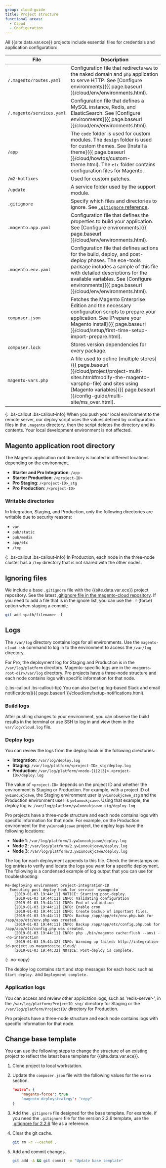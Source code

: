```yaml
---
group: cloud-guide
title: Project structure
functional_areas:
  - Cloud
  - Configuration
---
```

All {{site.data.var.ece}} projects include essential files for credentials and application configuration:

File                      | Description
------------------------- | -----------
`/.magento/routes.yaml`   | Configuration file that redirects `www` to the naked domain and `php` application to serve HTTP. See [Configure environments]({{ page.baseurl }}/cloud/env/environments.html).
`/.magento/services.yaml` | Configuration file that defines a MySQL instance, Redis, and ElasticSearch. See [Configure environments]({{ page.baseurl }}/cloud/env/environments.html).
`/app`                    | The `code` folder is used for custom modules. The `design` folder is used for custom themes. See [Install a theme]({{ page.baseurl }}/cloud/howtos/custom-theme.html). The `etc` folder contains configuration files for Magento.
`/m2-hotfixes`            | Used for custom patches.
`/update`                 | A service folder used by the support module.
`.gitignore`              | Specify which files and directories to ignore. See [`.gitignore` reference](#ignoring-files).
`.magento.app.yaml`       | Configuration file that defines the properties to build your application. See [Configure environments]({{ page.baseurl }}/cloud/env/environments.html).
`.magento.env.yaml`       | Configuration file that defines actions for the build, deploy, and post-deploy phases. The ece-tools package includes a sample of this file with detailed descriptions for the available variables. See [Configure environments]({{ page.baseurl }}/cloud/env/environments.html).
`composer.json`           | Fetches the Magento Enterprise Edition and the necessary configuration scripts to prepare your application. See [Prepare your Magento install]({{ page.baseurl }}/cloud/setup/first-time-setup-import-prepare.html).
`composer.lock`           | Stores version dependencies for every package.
`magento-vars.php`        | A file used to define [multiple stores]({{ page.baseurl }}/cloud/project/project-multi-sites.html#modify-the-magento-varsphp-file) and sites using [Magento variables]({{ page.baseurl }}/config-guide/multi-site/ms_over.html).


{: .bs-callout .bs-callout-info}
When you push your local environment to the remote server, our deploy script uses the values defined by configuration files in the `.magento` directory, then the script deletes the directory and its contents. Your local development environment is not affected.

## Magento application root directory

The Magento application root directory is located in different locations depending on the environment.

-  **Starter and Pro Integration**: `/app`
-  **Starter Production**: `/<project-ID>`
-  **Pro Staging**: `/<project-ID>_stg`
-  **Pro Production**: `/<project-ID>`

### Writable directories

In Integration, Staging, and Production, *only* the following directories are writable due to security reasons:

-	`var`
-	`pub/static`
-	`pub/media`
-	`app/etc`
-	`/tmp`

{: .bs-callout .bs-callout-info}
In Production, each node in the three-node cluster has a `/tmp` directory that is not shared with the other nodes.

## Ignoring files

We include a base `.gitignore` file with the {{site.data.var.ece}} project repository. See the latest [.gitignore file in the magento-cloud repository](https://github.com/magento/magento-cloud/blob/master/.gitignore). If you need to add a file that is in the ignore list, you can use the `-f` (force) option when staging a commit:

```bash
git add <path/filename> -f
```

## Logs

The `/var/log` directory contains logs for all environments. Use the `magento-cloud ssh` command to log in to the environment to access the `/var/log` directory.

For Pro, the deployment log for Staging and Production is in the `/var/log/platform` directory. Magento-specific logs are in the `<magento-root-dir>/var/log` directory. Pro projects have a three-node structure and each node contains logs with specific information for that node.

{:.bs-callout .bs-callout-tip}
You can also [set up log-based Slack and email notifications]({{ page.baseurl }}/cloud/env/setup-notifications.html).

### Build logs

After pushing changes to your environment, you can observe the build results in the terminal or use SSH to log in and view them in the `var/log/cloud.log` file.

### Deploy logs

You can review the logs from the deploy hook in the following directories:

-  **Integration**: `/var/log/deploy.log`
-  **Staging**: `/var/log/platform/<project-ID>_stg/deploy.log`
-  **Production**: `/var/log/platform/<node-{1|2|3}>.<project-ID>/deploy.log`

The value of `<project-ID>` depends on the project ID and whether the environment is Staging or Production. For example, with a project ID of `yw1unoukjcawe`, the Staging environment user is `yw1unoukjcawe_stg` and the Production environment user is `yw1unoukjcawe`. Using that example, the deploy log is: `/var/log/platform/yw1unoukjcawe_stg/deploy.log`

Pro projects have a three-node structure and each node contains logs with specific information for that node. For example, on the Production environment for the `yw1unoukjcawe` project, the deploy logs have the following locations:

-  **Node 1**: `/var/log/platform/1.yw1unoukjcawe/deploy.log`
-  **Node 2**: `/var/log/platform/2.yw1unoukjcawe/deploy.log`
-  **Node 3**: `/var/log/platform/3.yw1unoukjcawe/deploy.log`

The log for each deployment appends to this file. Check the timestamps on log entries to verify and locate the logs you want for a specific deployment. The following is a condensed example of log output that you can use for troubleshooting:

```terminal
Re-deploying environment project-integration-ID
  Executing post deploy hook for service `mymagento`
    [2019-01-03 19:44:11] NOTICE: Starting post-deploy.  
    [2019-01-03 19:44:11] INFO: Validating configuration  
    [2019-01-03 19:44:11] INFO: End of validation  
    [2019-01-03 19:44:11] INFO: Enable cron  
    [2019-01-03 19:44:11] INFO: Create backup of important files.  
    [2019-01-03 19:44:11] INFO: Backup /app/app/etc/env.php.bak for /app/app/etc/env.php was created.  
    [2019-01-03 19:44:11] INFO: Backup /app/app/etc/config.php.bak for /app/app/etc/config.php was created.  
    [2019-01-03 19:44:11] INFO: php ./bin/magento cache:flush --ansi --no-interaction   
    [2019-01-03 19:44:32] INFO: Warming up failed: http://integration-id-project.us.magentosite.cloud/
    [2019-01-03 19:44:32] NOTICE: Post-deploy is complete.  
```
{: .no-copy}

The deploy log contains start and stop messages for each hook: such as `Start deploy.` and `Deployment complete.`

### Application logs

You can access and review other application logs, such as 'redis-server-<project-ID>', in the `/var/log/platform/ProjectID_stg/` directory for Staging or the `/var/log/platform/ProjectID/` directory for Production.

Pro projects have a three-node structure and each node contains logs with specific information for that node.

## Change base template

You can use the following steps to change the structure of an existing project to reflect the latest base template for {{site.data.var.ece}}.

1.  Clone project to local workstation.

1.  Update the `composer.json` file with the following values for the `extra` section.

    ```json
    "extra": {
        "magento-force": true
        "magento-deploystrategy": "copy"
    }
    ```

1.  Add the `.gitignore` file designed for the base template. For example, if you need the `.gitignore` file for the version 2.2.6 template, use the [.gitignore for 2.2.6](https://github.com/magento/magento-cloud/blob/2.2.6/.gitignore) file as a reference.

1.  Clear the git cache.

    ```bash
    git rm -r --cached .
    ```

1.  Add and commit changes.

    ```bash
    git add -A && git commit -m "Update base template"
    ```